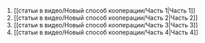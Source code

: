 
1. [[статьи в видео/Новый способ кооперации/Часть 1|Часть 1]]
2. [[статьи в видео/Новый способ кооперации/Часть 2|Часть 2]]
3. [[статьи в видео/Новый способ кооперации/Часть 3|Часть 3]]
4. [[статьи в видео/Новый способ кооперации/Часть 4|Часть 4]]